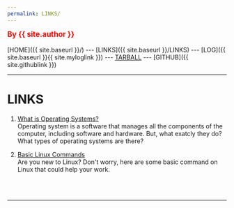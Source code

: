 ```yaml
---
permalink: LINKS/
---
```

<span style="color:red; font-weight:bold; font-size:larger;">By {{ site.author }}</span>
<br><br>
[HOME]({{ site.baseurl }}/) ---
[LINKS]({{ site.baseurl }}/LINKS) ---
[LOG]({{ site.baseurl }}{{ site.myloglink }}) ---
[TARBALL]() ---
[GITHUB]({{ site.githublink }})
<br>
<hr>

# LINKS

1. [What is Operating Systems?](https://edu.gcfglobal.org/en/computerbasics/understanding-operating-systems/1/)<br>
Operating system is a software that manages all the components of the computer, including software and hardware. But, what exatcly they do? What types of operating systems are there?

2. [Basic Linux Commands](https://maker.pro/linux/tutorial/basic-linux-commands-for-beginners)<br>
Are you new to Linux? Don't worry, here are some basic command on Linux that could help your work.

<br>
<br>

<hr>

